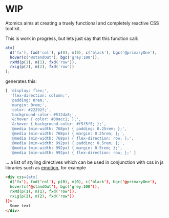 # WIP

Atomics aims at creating a truely functional and completely reactive CSS tool kit.

This is work in progress, but lets just say that this function call:

```javascript
atx(
  d('fx'), fxd('col'), p(0), m(0), c('black'), bgc('@primaryOne'),
  hover(c('@standOut'), bgc('grey:100')),
  rxMd(p(1), m(1), fxd('row')),
  rxLg(p(2), m(2), fxd('row'))
);
```

generates this:

```javascript
[ 'display: flex;',
  'flex-direction: column;',
  'padding: 0rem;',
  'margin: 0rem;',
  'color: #22292f;',
  'background-color: #512da8;',
  '&:hover { color: #00acc1; };',
  '&:hover { background-color: #f5f5f5; };',
  '@media (min-width: 768px) { padding: 0.25rem; };',
  '@media (min-width: 768px) { margin: 0.25rem; };',
  '@media (min-width: 768px) { flex-direction: row; };',
  '@media (min-width: 992px) { padding: 0.5rem; };',
  '@media (min-width: 992px) { margin: 0.5rem; };',
  '@media (min-width: 992px) { flex-direction: row; };' ]
```

... a list of styling directives which can be used in conjunction with css in js libraries such as [emotion](https://github.com/emotion-js/emotion), for example

```html
<div css={atx(
  d('fx'), fxd('col'), p(0), m(0), c('black'), bgc('@primaryOne'),
  hover(c('@standOut'), bgc('grey:100')),
  rxMd(p(1), m(1), fxd('row')),
  rxLg(p(2), m(2), fxd('row'))
)}>
  Some text
</div>
```
